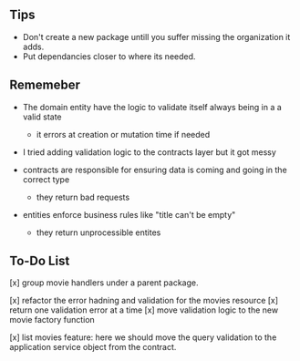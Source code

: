 ## Tips

- Don't create a new package untill you suffer missing the organization it adds.
- Put dependancies closer to where its needed.



## Rememeber

- The domain entity have the logic to validate itself always being in a a valid state
    - it errors at creation or mutation time if needed

- I tried adding validation logic to the contracts layer but it got messy

- contracts are responsible for ensuring data is coming and going in the correct type
    - they return bad requests

- entities enforce business rules like "title can't be empty"
    - they return unprocessible entites


## To-Do List

[x] group movie handlers under a parent package.

[x] refactor the error hadning and validation for the movies resource
[x] return one validation error at a time 
[x] move validation logic to the new movie factory function

[x] list movies feature: here we should move the query validation to the application service object  from the contract.  